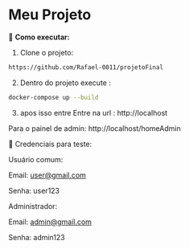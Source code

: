 # Meu Projeto

🚀 **Como executar:**

1. Clone o projeto:
```bash
https://github.com/Rafael-0011/projetoFinal
```

2. Dentro do projeto execute :
```bash
docker-compose up --build
```

3. apos isso entre
Entre na url : http://localhost

Para o painel de admin: http://localhost/homeAdmin


🔑 Credenciais para teste:

Usuário comum:

Email: user@gmail.com

Senha: user123

Administrador:

Email: admin@gmail.com

Senha: admin123
